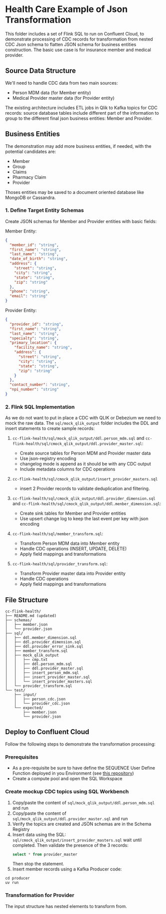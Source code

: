 # Health Care Example of Json Transformation

This folder includes a set of Flink SQL to run on Confluent Cloud, to demonstrate processing of CDC records for transformation from nested CDC Json schema to flatten JSON schema for business entities construction. The basic use case is for insurance member and medical provider.


## Source Data Structure

We'll need to handle CDC data from two main sources:

- Person MDM data (for Member entity)
- Medical Provider master data (for Provider entity)

The existing architecture includes ETL jobs in Qlik to Kafka topics for CDC records: source database tables include different part of the information to group to the different final json business entities: Member and Provider.

## Business Entities

The demonstration may add more business entities, if needed, with the potential candidates are:

* Member
* Group
* Claims
* Pharmacy Claim
* Provider

Thoses entities may be saved to a document oriented database like MongoDB or Cassandra.

### 1. Define Target Entity Schemas

Create JSON schemas for Member and Provider entities with basic fields:

Member Entity:

```json
{
  "member_id": "string",
  "first_name": "string",
  "last_name": "string",
  "date_of_birth": "string",
  "address": {
    "street": "string",
    "city": "string",
    "state": "string",
    "zip": "string"
  },
  "phone": "string",
  "email": "string"
}
```

Provider Entity:

```json
{
  "provider_id": "string",
  "first_name": "string",
  "last_name": "string",
  "specialty": "string",
  "primary_location": {
    "facility_name": "string",
    "address": {
      "street": "string",
      "city": "string",
      "state": "string",
      "zip": "string"
    }
  },
  "contact_number": "string",
  "npi_number": "string"
}
```

### 2. Flink SQL Implementation

As we do not want to put in place a CDC with QLIK or Debezium we need to mock the raw data. The `sql/mock_qlik_output` folder includes the DDL and insert statements to create sample records:

1. `cc-flink-health/sql/mock_qlik_output/ddl.person_mdm.sql` and `cc-flink-health/sql/cmock_qlik_output/ddl.provider_master.sql`:

   - Create source tables for Person MDM and Provider master data
   - Use json-registry encoding
   - changelog mode is append as it should be with any CDC output
   - Include metadata columns for CDC operations

2. `cc-flink-health/sql/cmock_qlik_output/insert_provider_masters.sql`
   - insert 2 Provider records to validate deduplication and filtering.

2. `cc-flink-health/sql/cmock_qlik_output/ddl.provider_dimension.sql` and `cc-flink-health/sql/cmock_qlik_output/ddl.menber_dimension.sql`:

   - Create sink tables for Member and Provider entities
   - Use upsert change log to keep the last event per key with json encoding

3. `cc-flink-health/sql/member_transform.sql`:

   - Transform Person MDM data into Member entity
   - Handle CDC operations (INSERT, UPDATE, DELETE)
   - Apply field mappings and transformations

4. `cc-flink-health/sql/provider_transform.sql`:

   - Transform Provider master data into Provider entity
   - Handle CDC operations
   - Apply field mappings and transformations


## File Structure

```
cc-flink-health/
├── README.md (updated)
├── schemas/
│   ├── member.json
│   └── provider.json
├── sql/
│   ├── ddl.member_dimension.sql
│   ├── ddl.provider_dimension.sql
│   ├── ddl.provider_error_sink.sql
│   ├── member_transform.sql
│   ├── mock_qlik_output
│   │   ├── cmp.txt
│   │   ├── ddl.person_mdm.sql
│   │   ├── ddl.provider_master.sql
│   │   ├── insert_person_mdm.sql
│   │   ├── insert_provider_master.sql
│   │   └── insert_provider_masters.sql
│   └── provider_transform.sql
└── test/
    ├── input/
    │   ├── person_cdc.json
    │   └── provider_cdc.json
    └── expected/
        ├── member.json
        └── provider.json
```

## Deploy to Confluent Cloud

Follow the following steps to demonstrate the transformation processing:

### Prerequisites

* As a pre-requisite be sure to have define the SEQUENCE User Define Function deployed in you Environment (see [this repository](https://github.com/jbcodeforce/flink-udfs-catalog/tree/main/geo_distance))
* Create a compute pool and open the SQL Workspace

### Create mockup CDC topics using SQL Workbench

1. Copy/paste the content of `sql/mock_qlik_output/ddl.person_mdm.sql` and run
1. Copy/paste the content of `sql/mock_qlik_output/ddl.provider_master.sql` and run
1. Verify the topics are created and JSON schemas are in the Schema Registry
1. Insert data using the SQL: `sql/cmock_qlik_output/insert_provider_masters.sql` wait until completed. Then validate the presence of the 3 records:
    ```sql
    select * from provider_master
    ```
    Then stop the statement.
1. Insert member records using a Kafka Producer code:
  ```
  cd producer
  uv run 
  ```

### Transformation for Provider

The input structure has nested elements to transform from.